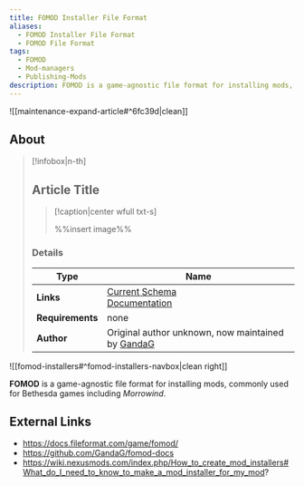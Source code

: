 ```yaml
---
title: FOMOD Installer File Format
aliases:
  - FOMOD Installer File Format
  - FOMOD File Format
tags:
  - FOMOD
  - Mod-managers
  - Publishing-Mods
description: FOMOD is a game-agnostic file format for installing mods, commonly used for Bethesda games including Morrowind.
---
```


![[maintenance-expand-article#^6fc39d|clean]]

## About

> [!infobox|n-th]
> 
> ## Article Title
> 
> > [!caption|center wfull txt-s]
> > 
> > %%insert image%%
> > 
> 
> ### Details
> 
> | Type | Name |
> | --- | --- |
> | **Links** | [Current Schema](https://github.com/GandaG/fomod-schema)<br>[Documentation](https://fomod-docs.readthedocs.io/en/latest/index.html) |
> | **Requirements** | none |
> | **Author** | Original author unknown, now maintained by [GandaG](https://github.com/GandaG) |

![[fomod-installers#^fomod-installers-navbox|clean right]]

**FOMOD** is a game-agnostic file format for installing mods, commonly used for Bethesda games including _Morrowind_.

## External Links

- https://docs.fileformat.com/game/fomod/
- https://github.com/GandaG/fomod-docs
- https://wiki.nexusmods.com/index.php/How_to_create_mod_installers#What_do_I_need_to_know_to_make_a_mod_installer_for_my_mod?